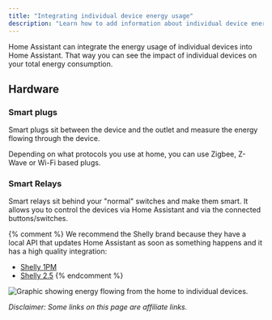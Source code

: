 ```yaml
---
title: "Integrating individual device energy usage"
description: "Learn how to add information about individual device energy usage to Home Assistant home energy management."
---
```


Home Assistant can integrate the energy usage of individual devices into Home Assistant. That way you can see the impact of individual devices on your total energy consumption.

## Hardware

### Smart plugs

Smart plugs sit between the device and the outlet and measure the energy flowing through the device.

Depending on what protocols you use at home, you can use Zigbee, Z-Wave or Wi-Fi based plugs.

### Smart Relays

Smart relays sit behind your "normal" switches and make them smart. It allows you to control the devices via Home Assistant and via the connected buttons/switches.

{% comment %}
We recommend the Shelly brand because they have a local API that updates Home Assistant as soon as something happens and it has a high quality integration:

 - [Shelly 1PM](https://shop.shelly.cloud/shelly-1pm-wifi-smart-home-automation-1?tracking=A7FsiPIfUWsFpnfKHa8SRyUYLXjr2hPq)
 - [Shelly 2.5](https://shop.shelly.cloud/shelly-2.5-ce-ul-wifi-smart-home-automation?tracking=A7FsiPIfUWsFpnfKHa8SRyUYLXjr2hPq)
 {% endcomment %}

<img src='/images/docs/energy/devices.png' alt='Graphic showing energy flowing from the home to individual devices.' style='border: 0;box-shadow: none; display: block; max-height: 400px; margin: 0 auto;'>

_Disclaimer: Some links on this page are affiliate links._
